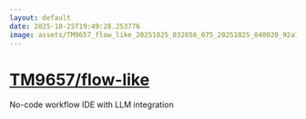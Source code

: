 ```yaml
---
layout: default
date: 2025-10-25T19:49:28.253776
image: assets/TM9657_flow_like_20251025_032056_075_20251025_040020_92a747--20251025T060103344--cropped.png
---
```


# [TM9657/flow-like](https://github.com/TM9657/flow-like/)

No-code workflow IDE with LLM integration
